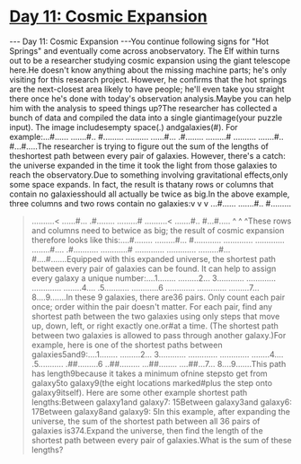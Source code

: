 # [ Day 11: Cosmic Expansion ](https://adventofcode.com/2023/day/11)

--- Day 11: Cosmic Expansion ---You continue following signs for "Hot Springs" and eventually come across anobservatory. The Elf within turns out to be a researcher studying cosmic expansion using the giant telescope here.He doesn't know anything about the missing machine parts; he's only visiting for this research project. However, he confirms that the hot springs are the next-closest area likely to have people; he'll even take you straight there once he's done with today's observation analysis.Maybe you can help him with the analysis to speed things up?The researcher has collected a bunch of data and compiled the data into a single giantimage(your puzzle input). The image includesempty space(.) andgalaxies(#). For example:...#......
.......#..
#.........
..........
......#...
.#........
.........#
..........
.......#..
#...#.....The researcher is trying to figure out the sum of the lengths of theshortest path between every pair of galaxies. However, there's a catch: the universe expanded in the time it took the light from those galaxies to reach the observatory.Due to something involving gravitational effects,only some space expands. In fact, the result is thatany rows or columns that contain no galaxiesshould all actually be twice as big.In the above example, three columns and two rows contain no galaxies:v  v  v
 ...#......
 .......#..
 #.........
>..........<
 ......#...
 .#........
 .........#
>..........<
 .......#..
 #...#.....
   ^  ^  ^These rows and columns need to betwice as big; the result of cosmic expansion therefore looks like this:....#........
.........#...
#............
.............
.............
........#....
.#...........
............#
.............
.............
.........#...
#....#.......Equipped with this expanded universe, the shortest path between every pair of galaxies can be found. It can help to assign every galaxy a unique number:....1........
.........2...
3............
.............
.............
........4....
.5...........
............6
.............
.............
.........7...
8....9.......In these 9 galaxies, there are36 pairs. Only count each pair once; order within the pair doesn't matter. For each pair, find any shortest path between the two galaxies using only steps that move up, down, left, or right exactly one.or#at a time. (The shortest path between two galaxies is allowed to pass through another galaxy.)For example, here is one of the shortest paths between galaxies5and9:....1........
.........2...
3............
.............
.............
........4....
.5...........
.##.........6
..##.........
...##........
....##...7...
8....9.......This path has length9because it takes a minimum ofnine stepsto get from galaxy5to galaxy9(the eight locations marked#plus the step onto galaxy9itself). Here are some other example shortest path lengths:Between galaxy1and galaxy7: 15Between galaxy3and galaxy6: 17Between galaxy8and galaxy9: 5In this example, after expanding the universe, the sum of the shortest path between all 36 pairs of galaxies is374.Expand the universe, then find the length of the shortest path between every pair of galaxies.What is the sum of these lengths?
